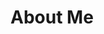 # About Me

<picture>
 <source media="(prefers-color-scheme: dark)" srcset="https://i.pinimg.com/originals/ec/00/e8/ec00e836d5734d73f4dacf4357c06587.gif">
 <source media="(prefers-color-scheme: light)" srcset="https://i.pinimg.com/originals/ec/00/e8/ec00e836d5734d73f4dacf4357c06587.gif">
</picture>


